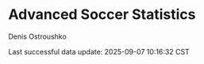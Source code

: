 # Advanced Soccer Statistics
Denis Ostroushko

<!-- gfm -->

Last successful data update: 2025-09-07 10:16:32 CST
